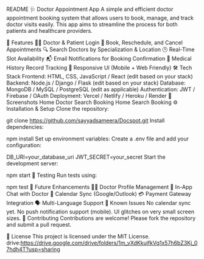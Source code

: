 README
🩺 Doctor Appointment App
A simple and efficient doctor appointment booking system that allows users to book, manage, and track doctor visits easily. This app aims to streamline the process for both patients and healthcare providers.

🚀 Features
👨‍⚕️ Doctor & Patient Login
📅 Book, Reschedule, and Cancel Appointments
🔍 Search Doctors by Specialization & Location
🕒 Real-Time Slot Availability
📬 Email Notifications for Booking Confirmation
📜 Medical History Record Tracking
📱 Responsive UI (Mobile + Web Friendly)
🛠️ Tech Stack
Frontend: HTML, CSS, JavaScript / React (edit based on your stack)
Backend: Node.js / Django / Flask (edit based on your stack)
Database: MongoDB / MySQL / PostgreSQL (edit as applicable)
Authentication: JWT / Firebase / OAuth
Deployment: Vercel / Netlify / Heroku / Render
📸 Screenshots
Home	Doctor Search	Booking
Home	Search	Booking
⚙️ Installation & Setup
Clone the repository:

git clone https://github.com/sayyadsameera/Docspot.git
Install dependencies:

npm install
Set up environment variables: Create a .env file and add your configuration:

DB_URI=your_database_uri
JWT_SECRET=your_secret
Start the development server:

npm start
🧪 Testing
Run tests using:

npm test
📌 Future Enhancements
👨‍⚕️ Doctor Profile Management
💬 In-App Chat with Doctor
📆 Calendar Sync (Google/Outlook)
💳 Payment Gateway Integration
🗣️ Multi-Language Support
🐞 Known Issues
No calendar sync yet.
No push notification support (mobile).
UI glitches on very small screen sizes.
🤝 Contributing
Contributions are welcome!
Please fork the repository and submit a pull request.

📄 License
This project is licensed under the MIT License.
drive:https://drive.google.com/drive/folders/1m_vXdKkujfkVq1x57h6bZ3Kj_07hdh4T?usp=sharing
